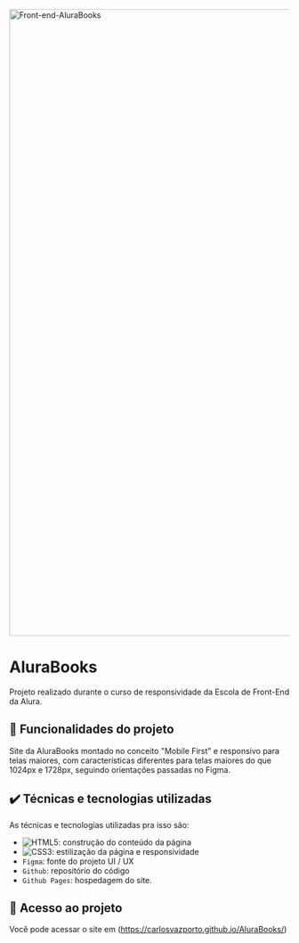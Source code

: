 <img width="2250" height="1125" alt="Front-end-AluraBooks" src="https://github.com/user-attachments/assets/6fbfee20-bf50-4c51-97d4-59444fe90f48" />

# AluraBooks

Projeto realizado durante o curso de responsividade da Escola de Front-End da Alura.

## 🔨 Funcionalidades do projeto

Site da AluraBooks montado no conceito "Mobile First" e responsivo para telas maiores, com características diferentes para telas maiores do que 1024px e 1728px, seguindo orientações passadas no Figma.

## ✔️ Técnicas e tecnologias utilizadas

As técnicas e tecnologias utilizadas pra isso são:

- ![HTML5](https://img.shields.io/badge/HTML5-E34F26?style=for-the-badge&logo=html5&logoColor=white"): construção do conteúdo da página
- ![CSS3](https://img.shields.io/badge/CSS3-1572B6?style=for-the-badge&logo=css3&logoColor=white"): estilização da página e responsividade
- `Figma`: fonte do projeto UI / UX
- `Github`: repositório do código
- `Github Pages`: hospedagem do site.

## 📁 Acesso ao projeto

Você pode acessar o site em (https://carlosvazporto.github.io/AluraBooks/)
